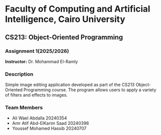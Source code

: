 # Faculty of Computing and Artificial Intelligence, Cairo University

## CS213: Object-Oriented Programming

### Assignment 1(2025/2026)

**Instructor:** Dr. Mohammad El-Ramly

### Description

Simple image editing application developed as part of the CS213 Object-Oriented Programming course. The program allows users to apply a variety of filters and effects to images.

### Team Members

- Ali Wael Abdalla             20240354
- Amr Atif Abd-ElKarim Saad    20240398
- Youssef Mohamed Hassib       20240707
